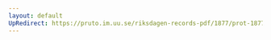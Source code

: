 ```yaml
---
layout: default
UpRedirect: https://pruto.im.uu.se/riksdagen-records-pdf/1877/prot-1877--fk--027/prot-1877--fk--027_035.pdf
---
```

